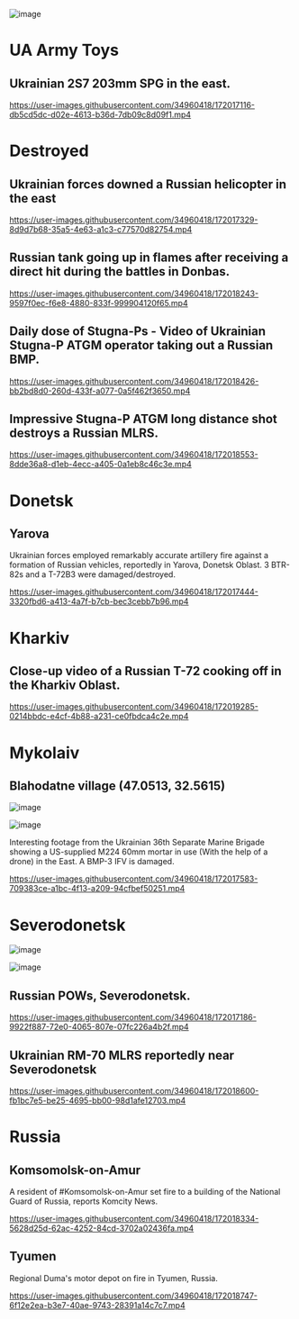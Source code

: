 ![image](https://user-images.githubusercontent.com/34960418/172019308-9614fbaf-efc8-48d5-8746-c70835bde8ef.png)



# UA Army Toys

## Ukrainian 2S7 203mm SPG in the east.

https://user-images.githubusercontent.com/34960418/172017116-db5cd5dc-d02e-4613-b36d-7db09c8d09f1.mp4


# Destroyed

## Ukrainian forces downed a Russian helicopter in the east

https://user-images.githubusercontent.com/34960418/172017329-8d9d7b68-35a5-4e63-a1c3-c77570d82754.mp4


## Russian tank going up in flames after receiving a direct hit during the battles in Donbas.

https://user-images.githubusercontent.com/34960418/172018243-9597f0ec-f6e8-4880-833f-999904120f65.mp4


## Daily dose of Stugna-Ps - Video of Ukrainian Stugna-P ATGM operator taking out a Russian BMP.

https://user-images.githubusercontent.com/34960418/172018426-bb2bd8d0-260d-433f-a077-0a5f462f3650.mp4


## Impressive Stugna-P ATGM long distance shot destroys a Russian MLRS.

https://user-images.githubusercontent.com/34960418/172018553-8dde36a8-d1eb-4ecc-a405-0a1eb8c46c3e.mp4


# Donetsk

## Yarova

Ukrainian forces employed remarkably accurate artillery fire against a formation of Russian vehicles, reportedly in Yarova, Donetsk Oblast. 3 BTR-82s and a T-72B3 were damaged/destroyed.

https://user-images.githubusercontent.com/34960418/172017444-3320fbd6-a413-4a7f-b7cb-bec3cebb7b96.mp4


# Kharkiv

## Close-up video of a Russian T-72 cooking off in the Kharkiv Oblast.

https://user-images.githubusercontent.com/34960418/172019285-0214bbdc-e4cf-4b88-a231-ce0fbdca4c2e.mp4


# Mykolaiv

## Blahodatne village (47.0513, 32.5615)

![image](https://user-images.githubusercontent.com/34960418/172017918-ba7fc551-aa22-4a3e-8e60-0eff496f4a5b.png)

![image](https://user-images.githubusercontent.com/34960418/172017926-ab7ccc42-2c5e-49a4-8998-ab8e4853bc26.png)

Interesting footage from the Ukrainian 36th Separate Marine Brigade showing a US-supplied M224 60mm mortar in use (With the help of a drone) in the East. A BMP-3 IFV is damaged.

https://user-images.githubusercontent.com/34960418/172017583-709383ce-a1bc-4f13-a209-94cfbef50251.mp4


# Severodonetsk

![image](https://user-images.githubusercontent.com/34960418/172018478-33090118-60d1-4569-922e-03e81513bb1f.png)

![image](https://user-images.githubusercontent.com/34960418/172019396-3d50145c-0a19-411a-bb99-c43af5aee85d.png)

## Russian POWs, Severodonetsk.

https://user-images.githubusercontent.com/34960418/172017186-9922f887-72e0-4065-807e-07fc226a4b2f.mp4


## Ukrainian RM-70 MLRS reportedly near Severodonetsk

https://user-images.githubusercontent.com/34960418/172018600-fb1bc7e5-be25-4695-bb00-98d1afe12703.mp4


# Russia

## Komsomolsk-on-Amur 

A resident of #Komsomolsk-on-Amur set fire to a building of the National Guard of Russia, reports Komcity News.

https://user-images.githubusercontent.com/34960418/172018334-5628d25d-62ac-4252-84cd-3702a02436fa.mp4

## Tyumen

Regional Duma's motor depot on fire in Tyumen, Russia.

https://user-images.githubusercontent.com/34960418/172018747-6f12e2ea-b3e7-40ae-9743-28391a14c7c7.mp4

